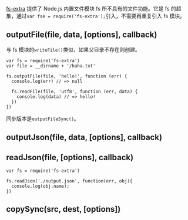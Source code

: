 [fs-extra](http://npm.taobao.org/package/fs-extra) 提供了 Node.js 内置文件模块 fs 所不具有的文件功能。它是 fs 的超集，通过`var fse = require('fs-extra');`引入，不需要再重复引入 fs 模块。

## outputFile(file, data, [options], callback)

与 fs 模块的`writeFile()`类似，如果父目录不存在则创建。

```
var fs = require('fs-extra')
var file = __dirname + '/haha.txt'

fs.outputFile(file, 'hello!', function (err) {
  console.log(err) // => null

  fs.readFile(file, 'utf8', function (err, data) {
    console.log(data) // => hello!
  })
})
```

同步版本是`outputFileSync()`。

## outputJson(file, data, [options], callback)

## readJson(file, [options], callback)

```
var fs = require('fs-extra')

fs.readJson('./output.json', function(err, obj){
  console.log(obj.name); 
})
```

## copySync(src, dest, [options])

